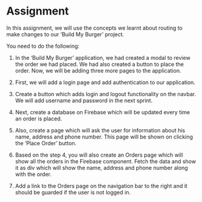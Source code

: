 # Assignment

In this assignment, we will use the concepts we learnt about routing to make changes to our ‘Build My Burger’ project.

You need to do the following:
1.	In the ‘Build My Burger’ application, we had created a modal to review the order we had placed. We had also created a button to place the order. Now, we will be adding three more pages to the application.

2.	First, we will add a login page and add authentication to our application.
3.	Create a button which adds login and logout functionality on the navbar. We will add username and password in the next sprint.
4.	Next, create a database on Firebase which will be updated every time an order is placed.
5.	Also, create a page which will ask the user for information about his name, address and phone number. This page will be shown on clicking the ‘Place Order’ button.
6.	Based on the step 4, you will also create an Orders page which will show all the orders in the Firebase component. Fetch the data and show it as div which will show the name, address and phone number along with the order.
7.	Add a link to the Orders page on the navigation bar to the right and it should be guarded if the user is not logged in.
